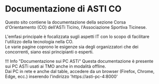 # Documentazione di ASTI CO

Questo sito contiene la documentazione della sezione Corsa d'Orientamento (CO) dell'ASTi Ticino, l'Associazione Sportiva Ticinese.  

L'emfasi principale è focalizzata sugli aspetti IT con lo scopo di facilitare l'utilizzo della tecnologia nella CO.  
Le varie pagine coprono le esigenze sia degli organizzatori che dei concorrenti, siano essi principianti o esperti.  
  
!!! Info "Documentazione sui PC ASTi"
    Questa documentazione è presente sui PC ASTi usati ai TMO anche in modalità offline.  
    Dai PC in rete e anche dal table, accedere da un browser (Firefox, Chrome, Edge, ecc.) inserendo l'indirizzo 'https://asti-pc-4:8000'
